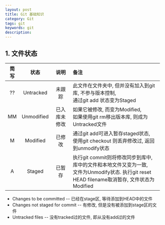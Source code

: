 ```yaml
---
layout: post
title: Git 基础知识
category: Git
tags: git
keywords: git
description:
---
```


## 1. 文件状态

|简写|状态|说明|备注|
|:---:|:---:|:---:|:---|
|??|Untracked|未跟踪|此文件在文件夹中, 但并没有加入到git库, 不参与版本控制,<br>通过git add 状态变为Staged|
|MM|Unmodified|已入库未修改|如果它被修改, 而变为Modified,<br>如果使用git rm移出版本库, 则成为Untracked文件|
|M|Modified|已修改|通过git add可进入暂存staged状态,<br>使用git checkout 则丢弃修改过, 返回到unmodify状态
|A|Staged|已暂存|执行git commit则将修改同步到库中, 库中的文件和本地文件又变为一致, <br>文件为Unmodify状态. 执行git reset HEAD filename取消暂存, 文件状态为Modified

- Changes to be committed -- 已经在stage区, 等待添加到HEAD中的文件
- Changes not staged for commit -- 有修改, 但是没有被添加到stage区的文件
- Untracked files -- 没有tracked过的文件, 即从没有add过的文件
